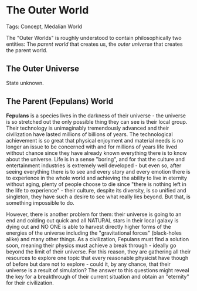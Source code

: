 # The Outer World

Tags: Concept, Medalian World

The "Outer Worlds" is roughly understood to contain philosophically two entities: The *parent world* that creates us, the *outer universe* that creates the parent world.

## The Outer Universe

State unknown.

## The Parent (Fepulans) World

**Fepulans** is a species lives in the darkness of their universe - the universe is so stretched out the only possible thing they can see is their local group. Their technology is unimaginably tremendously advanced and their civilization have lasted millions of billions of years. The technological achievement is so great that physical enjoyment and material needs is no longer an issue to be concerned with and for millions of years life lived without chance since they have already known everything there is to know about the universe. Life is in a sense "boring", and for that the culture and entertainment industries is extremely well developed - but even so, after seeing everything there is to see and every story and every emotion there is to experience in the whole world and achieving the ability to live in eternity without aging, plenty of people choose to die since "there is nothing left in the life to experience" - their culture, despite its diversity, is so unified and singleton, they have such a desire to see what really lies beyond. But that, is something impossible to do.

However, there is another problem for them: their universe is going to an end and colding out quick and all NATURAL stars in their local galaxy is dying out and NO ONE is able to harvest directly higher forms of the energies of the universe including the "gravitational forces" (black-holes alike) and many other things. As a civilization, Fepulans must find a solution soon, meaning their physics must achieve a break through - ideally go beyond the limit of their universe. For this reason, they are gathering all their resources to explore one topic that every reasonable physicist have though of before but dare not to explore - could it, by any chance, that their universe is a result of simulation? The answer to this questions might reveal the key for a breakthrough of their current situation and obtain an "eternity" for their civilization.